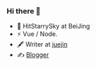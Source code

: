 ### Hi there 👋

- 🍻 HitStarrySky at BeiJing
- ⚡ Vue / Node.
- 🖋 Writer at [juejin](https://juejin.cn/user/1257497032146535/posts)
- ✍️ [Blogger](https://blog.xkongkeji.com)
